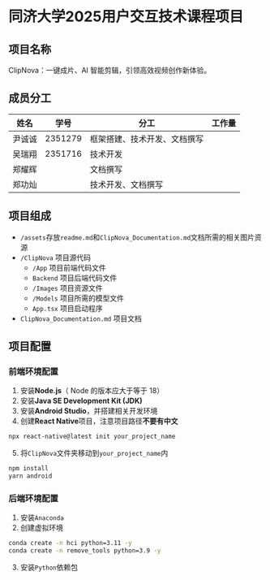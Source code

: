 # 同济大学2025用户交互技术课程项目

## 项目名称

ClipNova：一键成片、AI 智能剪辑，引领高效视频创作新体验。

## 成员分工

| 姓名   | 学号    | 分工                         | 工作量 |
| ------ | ------- | ---------------------------- | ------ |
| 尹诚诚 | 2351279 | 框架搭建、技术开发、文档撰写 |        |
| 吴瑞翔 | 2351716 | 技术开发                     |        |
| 郑耀辉 |         | 文档撰写           |        |
| 郑功灿 |         | 技术开发、文档撰写                     |        |

## 项目组成

* `/assets`存放`readme.md`和`ClipNova_Documentation.md`文档所需的相关图片资源
* `/ClipNova` 项目源代码
  * `/App` 项目前端代码文件
  * `Backend` 项目后端代码文件
  * `/Images` 项目资源文件
  * `/Models` 项目所需的模型文件
  * `App.tsx` 项目启动程序
* `ClipNova_Documentation.md` 项目文档

## 项目配置

### 前端环境配置

1. 安装**Node.js**（ Node 的版本应大于等于 18）
2. 安装**Java SE Development Kit (JDK)**
3. 安装**Android Studio**，并搭建相关开发环境
4. 创建**React Native**项目，注意项目路径**不要有中文**

```bash
npx react-native@latest init your_project_name
```

5. 将`ClipNova`文件夹移动到`your_project_name`内

```bash
npm install
yarn android
```

### 后端环境配置

1. 安装`Anaconda`
2. 创建虚拟环境

```bash
conda create -n hci python=3.11 -y
conda create -n remove_tools python=3.9 -y
```

3. 安装`Python`依赖包
